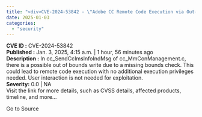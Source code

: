```yaml
---
title: "<div>CVE-2024-53842 - \"Adobe CC Remote Code Execution via Out-of-Bounds Write\"</div>"
date: 2025-01-03
categories: 
  - "security"
---
```


**CVE ID :** CVE-2024-53842  
**Published :** Jan. 3, 2025, 4:15 a.m. | 1 hour, 56 minutes ago  
**Description :** In cc\_SendCcImsInfoIndMsg of cc\_MmConManagement.c, there is a possible out of bounds write due to a missing bounds check. This could lead to remote code execution with no additional execution privileges needed. User interaction is not needed for exploitation.  
**Severity:** 0.0 | NA  
Visit the link for more details, such as CVSS details, affected products, timeline, and more...

Go to Source
